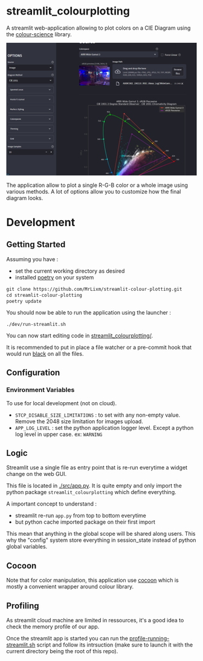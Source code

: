 # streamlit_colourplotting

A streamlit web-application allowing to plot colors on a CIE Diagram using
the [colour-science](https://www.colour-science.org/) library.

![screenshot of the web-app](doc/img/cover.png)

The application allow to plot a single R-G-B color or a whole image using various
methods. A lot of options allow you to customize how the final diagram looks.

# Development

## Getting Started

Assuming you have :

- set the current working directory as desired
- installed [poetry](https://python-poetry.org/) on your system

```shell
git clone https://github.com/MrLixm/streamlit-colour-plotting.git
cd streamlit-colour-plotting
poetry update
```

You should now be able to run the application using the launcher :

```shell
./dev/run-streamlit.sh
```

You can now start editing code in [streamlit_colourplotting/](streamlit_colourplotting).

It is recommended to put in place a file watcher or a pre-commit hook that 
would run [black](https://black.readthedocs.io/en/stable/) on all the files.

## Configuration

### Environment Variables

To use for local development (not on cloud).

- `STCP_DISABLE_SIZE_LIMITATIONS` : to set with any non-empty value. 
    Remove the 2048 size limitation for images upload.
- `APP_LOG_LEVEL` : set the python application logger level. Except a python log level in upper case. ex: `WARNING`

## Logic

Streamlit use a single file as entry point that is re-run everytime a widget
change on the web GUI.

This file is located in [./src/app.py](./src/app.py). It is quite empty and 
only import the python package `streamlit_colourplotting` which define everything.

A important concept to understand :
- streamlit re-run `app.py` from top to bottom everytime
- but python cache imported package on their first import

This mean that anything in the global scope will be shared along users. This why
the "config" system store everything in session_state instead of python global variables.


## Cocoon

Note that for color manipulation, this application use [cocoon](https://github.com/MrLixm/cocoon) which
is mostly a convenient wrapper around colour library.

## Profiling

As streamlit cloud machine are limited in ressources, it's a good idea to 
check the memory profile of our app.

Once the streamlit app is started you can run the
[profile-running-streamlit.sh](dev/profile-running-streamlit.sh) script and
follow its intrsuction (make sure to launch it with the current directory being the 
root of this repo).